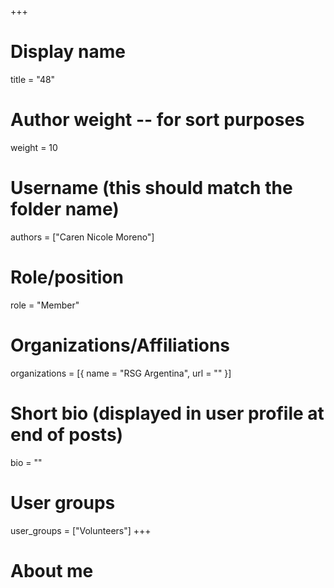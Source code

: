 +++
# Display name
title = "48"

# Author weight -- for sort purposes
weight = 10

# Username (this should match the folder name)
authors = ["Caren Nicole Moreno"]

# Role/position
role = "Member"

# Organizations/Affiliations
organizations = [{ name = "RSG Argentina", url = "" }]

# Short bio (displayed in user profile at end of posts)
bio = ""

# User groups
user_groups = ["Volunteers"]
+++

# About me
